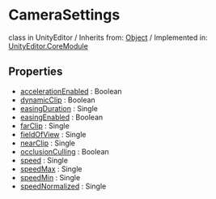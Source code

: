 # CameraSettings
class in UnityEditor
 / Inherits from: <a href="https://docs.unity3d.com/6000.1/Documentation/ScriptReference/Object.html">Object</a> / Implemented in: <a href="https://docs.unity3d.com/6000.1/Documentation/ScriptReference/UnityEditor.CoreModule.html">UnityEditor.CoreModule</a>

## Properties
- <a href="https://docs.unity3d.com/6000.1/Documentation/ScriptReference/CameraSettings-accelerationEnabled.html">accelerationEnabled</a> : Boolean
- <a href="https://docs.unity3d.com/6000.1/Documentation/ScriptReference/CameraSettings-dynamicClip.html">dynamicClip</a> : Boolean
- <a href="https://docs.unity3d.com/6000.1/Documentation/ScriptReference/CameraSettings-easingDuration.html">easingDuration</a> : Single
- <a href="https://docs.unity3d.com/6000.1/Documentation/ScriptReference/CameraSettings-easingEnabled.html">easingEnabled</a> : Boolean
- <a href="https://docs.unity3d.com/6000.1/Documentation/ScriptReference/CameraSettings-farClip.html">farClip</a> : Single
- <a href="https://docs.unity3d.com/6000.1/Documentation/ScriptReference/CameraSettings-fieldOfView.html">fieldOfView</a> : Single
- <a href="https://docs.unity3d.com/6000.1/Documentation/ScriptReference/CameraSettings-nearClip.html">nearClip</a> : Single
- <a href="https://docs.unity3d.com/6000.1/Documentation/ScriptReference/CameraSettings-occlusionCulling.html">occlusionCulling</a> : Boolean
- <a href="https://docs.unity3d.com/6000.1/Documentation/ScriptReference/CameraSettings-speed.html">speed</a> : Single
- <a href="https://docs.unity3d.com/6000.1/Documentation/ScriptReference/CameraSettings-speedMax.html">speedMax</a> : Single
- <a href="https://docs.unity3d.com/6000.1/Documentation/ScriptReference/CameraSettings-speedMin.html">speedMin</a> : Single
- <a href="https://docs.unity3d.com/6000.1/Documentation/ScriptReference/CameraSettings-speedNormalized.html">speedNormalized</a> : Single
